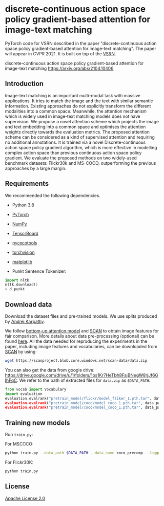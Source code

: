 # discrete-continuous action space policy gradient-based attention for image-text matching
PyTorch code for VSRN described in the paper "discrete-continuous action space policy gradient-based attention for image-text matching". The paper will appear in CVPR 2021. It is built on top of the [VSRN](https://github.com/KunpengLi1994/VSRN).

discrete-continuous action space policy gradient-based attention for image-text matching https://arxiv.org/abs/2104.10406

## Introduction
Image-text matching is an important multi-modal task with massive applications. It tries to match the image and the text with similar semantic information. Existing approaches do not explicitly transform the different modalities into a common space. Meanwhile, the attention mechanism which is widely used in image-text matching models does not have supervision. We propose a novel attention scheme which projects the image and text embedding into a common space and optimises the attention weights directly towards the evaluation metrics. The proposed attention scheme can be considered as a kind of supervised attention and requiring no additional annotations. It is trained via a novel Discrete-continuous action space policy gradient algorithm, which is more effective in modelling complex action space than previous continuous action space policy gradient. We evaluate the proposed methods on two widely-used benchmark datasets: Flickr30k and MS-COCO, outperforming the previous approaches by a large margin.


## Requirements 
We recommended the following dependencies.

* Python 3.8 
* [PyTorch](http://pytorch.org/) 
* [NumPy](http://www.numpy.org/) 
* [TensorBoard](https://github.com/TeamHG-Memex/tensorboard_logger)
* [pycocotools](https://github.com/cocodataset/cocoapi)
* [torchvision]()
* [matplotlib]()


* Punkt Sentence Tokenizer:
```python
import nltk
nltk.download()
> d punkt
```

## Download data

Download the dataset files and pre-trained models. We use splits produced by [Andrej Karpathy](http://cs.stanford.edu/people/karpathy/deepimagesent/). 

We follow [bottom-up attention model](https://github.com/peteanderson80/bottom-up-attention) and [SCAN](https://github.com/kuanghuei/SCAN) to obtain image features for fair comparison. More details about data pre-processing (optional) can be found [here](https://github.com/kuanghuei/SCAN/blob/master/README.md#data-pre-processing-optional). All the data needed for reproducing the experiments in the paper, including image features and vocabularies, can be downloaded from [SCAN](https://github.com/kuanghuei/SCAN) by using:

```bash
wget https://scanproject.blob.core.windows.net/scan-data/data.zip
```

You can also get the data from google drive: https://drive.google.com/drive/u/1/folders/1os1Kr7HeTbh8FajBNegW8rjJf6GIhFqC. We refer to the path of extracted files for `data.zip` as `$DATA_PATH`. 


```python
from vocab import Vocabulary
import evaluation
evaluation.evalrank("pretrain_model/flickr/model_fliker_1.pth.tar", data_path="$DATA_PATH", split="test", fold5=False)'
evaluation.evalrank("pretrain_model/coco/model_coco_1.pth.tar", data_path="$DATA_PATH", split="testall", fold5=True)'
evaluation.evalrank("pretrain_model/coco/model_coco_1.pth.tar", data_path="$DATA_PATH", split="testall", fold5=False)'
```

## Training new models
Run `train.py`:

For MSCOCO:

```bash
python train.py --data_path $DATA_PATH --data_name coco_precomp --logger_name runs/coco_VSRN --max_violation
```

For Flickr30K:

```bash
python train.py 
```

## License

[Apache License 2.0](http://www.apache.org/licenses/LICENSE-2.0)


